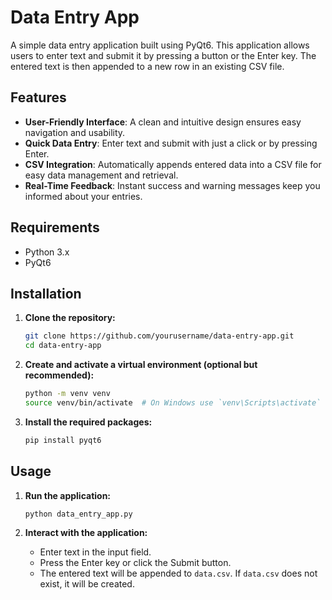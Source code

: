 # Data Entry App

A simple data entry application built using PyQt6. This application allows users to enter text and submit it by pressing a button or the Enter key. The entered text is then appended to a new row in an existing CSV file.

## Features

- **User-Friendly Interface**: A clean and intuitive design ensures easy navigation and usability.
- **Quick Data Entry**: Enter text and submit with just a click or by pressing Enter.
- **CSV Integration**: Automatically appends entered data into a CSV file for easy data management and retrieval.
- **Real-Time Feedback**: Instant success and warning messages keep you informed about your entries.

## Requirements

- Python 3.x
- PyQt6

## Installation

1. **Clone the repository:**
    ```sh
    git clone https://github.com/yourusername/data-entry-app.git
    cd data-entry-app
    ```

2. **Create and activate a virtual environment (optional but recommended):**
    ```sh
    python -m venv venv
    source venv/bin/activate  # On Windows use `venv\Scripts\activate`
    ```

3. **Install the required packages:**
    ```sh
    pip install pyqt6
    ```

## Usage

1. **Run the application:**
    ```sh
    python data_entry_app.py
    ```

2. **Interact with the application:**
    - Enter text in the input field.
    - Press the Enter key or click the Submit button.
    - The entered text will be appended to `data.csv`. If `data.csv` does not exist, it will be created.
